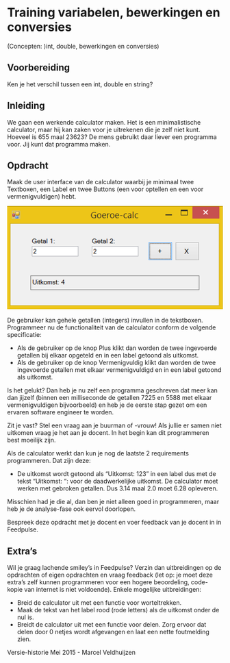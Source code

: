 # Training variabelen, bewerkingen en conversies

(Concepten: )int, double, bewerkingen en conversies)

## Voorbereiding

Ken je het verschil tussen een int, double en string?

## Inleiding

We gaan een werkende calculator maken. Het is een minimalistische calculator, maar hij kan zaken voor je uitrekenen die je zelf niet kunt. Hoeveel is 655 maal 23623? De mens gebruikt daar liever een programma voor. Jij kunt dat programma maken.

## Opdracht

Maak de user interface van de calculator waarbij je minimaal twee Textboxen, een Label en twee Buttons (een voor optellen en een voor vermenigvuldigen) hebt.

![](figures/goeroecalc.png "goeroe-calc")

De gebruiker kan gehele getallen (integers) invullen in de tekstboxen. Programmeer nu de functionaliteit van de calculator conform de volgende specificatie:

+ Als de gebruiker op de knop Plus klikt dan worden de twee ingevoerde getallen bij elkaar opgeteld en in een label getoond als uitkomst.
+ Als de gebruiker op de knop Vermenigvuldig klikt dan worden de twee ingevoerde getallen met elkaar vermenigvuldigd en in een label getoond als uitkomst.

Is het gelukt? Dan heb je nu zelf een programma geschreven dat meer kan dan jijzelf (binnen een milliseconde de getallen 7225 en 5588 met elkaar vermenigvuldigen bijvoorbeeld) en heb je de eerste stap gezet om een ervaren software engineer te worden.

Zit je vast? Stel een vraag aan je buurman of -vrouw! Als jullie er samen niet uitkomen vraag je het aan je docent. In het begin kan dit programmeren best moeilijk zijn.

Als de calculator werkt dan kun je nog de laatste 2 requirements programmeren. Dat zijn deze:
+ De uitkomst wordt getoond als “Uitkomst: 123” in een label dus met de tekst “Uitkomst: “: voor de daadwerkelijke uitkomst.
 De calculator moet werken met gebroken getallen. Dus 3.14 maal 2.0 moet 6.28 opleveren.

Misschien had je die al, dan ben je niet alleen goed in programmeren, maar heb je de analyse-fase ook eervol doorlopen.

Bespreek deze opdracht met je docent en voer feedback van je docent in in Feedpulse.

## Extra’s

Wil je graag lachende smiley’s in Feedpulse? Verzin dan uitbreidingen op de opdrachten of eigen opdrachten en vraag feedback (let op: je moet deze extra’s zelf kunnen programmeren voor een hogere beoordeling, code-kopie van internet is niet voldoende). Enkele mogelijke uitbreidingen:

+ Breid de calculator uit met een functie voor worteltrekken.
+ Maak de tekst van het label rood (rode letters) als de uitkomst onder de nul is.
+ Breidt de calculator uit met een functie voor delen. Zorg ervoor dat delen door 0 netjes wordt afgevangen en laat een nette foutmelding zien.

Versie-historie
Mei 2015	-	Marcel Veldhuijzen
